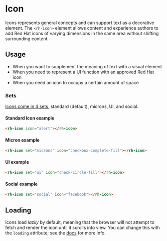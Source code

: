 # Icon
Icons represents general concepts and can support text as a decorative element.
The `<rh-icon>` element allows content and experience authors to add Red Hat icons 
of varying dimensions in the same area without shifting surrounding content.

## Usage

- When you want to supplement the meaning of text with a visual element
- When you need to represent a UI function with an approved Red Hat icon
- When you need an icon to occupy a certain amount of space


### Sets

[Icons come in 4 sets,](https://red-hat-icons.netlify.app/) standard (default), microns, UI, and social.


#### Standard Icon example

```html
<rh-icon icon="alert"></rh-icon>
```

#### Micron example

```html
<rh-icon set="microns" icon="checkbox-complete-fill"></rh-icon>
```

#### UI example

```html
<rh-icon set="ui" icon="check-circle-fill"></rh-icon>
```

#### Social example

```html
<rh-icon set="social" icon="facebook"></rh-icon>
```


## Loading

Icons load _lazily_ by default, meaning that the browser will not attempt to fetch and render the
icon until it scrolls into view. You can change this with the `loading` attribute;
see the [docs][docs] for more info.

[docs]: https://ux.redhat.com/elements/icon
[icon-sets]: https://ux.redhat.com/elements/icon/guidelines/
